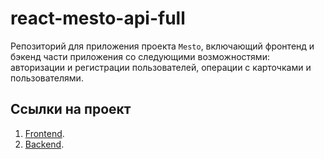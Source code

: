 
# react-mesto-api-full
Репозиторий для приложения проекта `Mesto`, включающий фронтенд и бэкенд части приложения со следующими возможностями: авторизации и регистрации пользователей, операции с карточками и пользователями. 

## Ссылки на проект

1. [Frontend](https://github.com/lopakadude/react-mesto-auth).
2. [Backend](https://github.com/lopakadude/express-mesto-gha).
